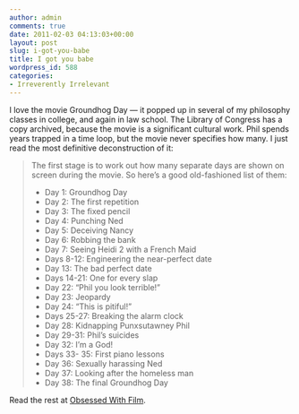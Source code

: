 ```yaml
---
author: admin
comments: true
date: 2011-02-03 04:13:03+00:00
layout: post
slug: i-got-you-babe
title: I got you babe
wordpress_id: 588
categories:
- Irreverently Irrelevant
---
```


I love the movie Groundhog Day — it popped up in several of my philosophy classes in college, and again in law school. The Library of Congress has a copy archived, because the movie is a significant cultural work. Phil spends years trapped in a time loop, but the movie never specifies how many. I just read the most definitive deconstruction of it:

> The first stage is to work out how many separate days are shown on screen during the movie. So here’s a good old-fashioned list of them:
>
>   * Day 1: Groundhog Day
>   * Day 2: The first repetition
>   * Day 3: The fixed pencil
>   * Day 4: Punching Ned
>   * Day 5: Deceiving Nancy
>   * Day 6: Robbing the bank
>   * Day 7: Seeing Heidi 2 with a French Maid
>   * Days 8-12: Engineering the near-perfect date
>   * Day 13: The bad perfect date
>   * Days 14-21: One for every slap
>   * Day 22: “Phil you look terrible!”
>   * Day 23: Jeopardy
>   * Day 24: “This is pitiful!”
>   * Days 25-27: Breaking the alarm clock
>   * Day 28: Kidnapping Punxsutawney Phil
>   * Day 29-31: Phil’s suicides
>   * Day 32: I’m a God!
>   * Days 33- 35: First piano lessons
>   * Day 36: Sexually harassing Ned
>   * Day 37: Looking after the homeless man	
>   * Day 38: The final Groundhog Day

Read the rest at [Obsessed With Film](http://www.obsessedwithfilm.com/features/just-how-many-days-does-bill-murray-really-spend-stuck-reliving-groundhog-day.php).
